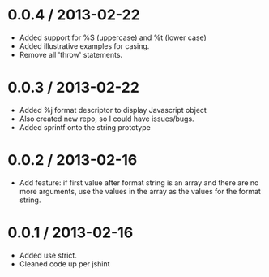 0.0.4 / 2013-02-22
==================
  * Added support for %S (uppercase) and %t (lower case)
  * Added illustrative examples for casing.
  * Remove all 'throw' statements.


0.0.3 / 2013-02-22
==================
  * Added %j format descriptor to display Javascript object
  * Also created new repo, so I could have issues/bugs.
  * Added sprintf onto the string prototype


0.0.2 / 2013-02-16
==================
 * Add feature: if first value after format string is an array and there are no more arguments,
    use the values in the array as the values for the format string.


0.0.1 / 2013-02-16
==================
 * Added use strict.
 * Cleaned code up per jshint

